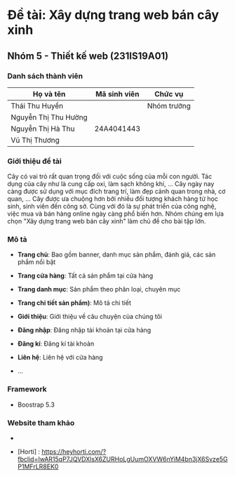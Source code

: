 # Đề tài: Xây dựng trang web bán cây xinh

## Nhóm 5 - Thiết kế web (231IS19A01)

###  Danh sách thành viên

| Họ và tên              | Mã sinh viên | Chức vụ        | 
| ---------------------- | ------------ | -------------- | 
| Thái Thu Huyền         |              | Nhóm trưởng    | 
| Nguyễn Thị Thu Hường   |              |                | 
| Nguyễn Thị Hà Thu      | 24A4041443   |                | 
| Vũ Thị Thương          |              |                | 

###  Giới thiệu đề tài
Cây có vai trò rất quan trọng đối với cuộc sống của mỗi con người. Tác dụng của cây như là cung cấp oxi, làm sạch không khí, ... Cây ngày nay càng được sử dụng với mục đích trang trí, làm đẹp cảnh quan trong nhà, cơ quan, ... Cây được ưa chuộng hơn bởi nhiều đối tượng khách hàng từ học sinh, sinh viên đến công sở. 
Cùng với đó là sự phát triển của công nghệ, việc mua và bán hàng online ngày càng phổ biến hơn. Nhóm chúng em lựa chọn "Xây dựng trang web bán cây xinh" làm chủ đề cho bài tập lớn. 

###  Mô tả

- **Trang chủ**: Bao gồm banner, danh mục sản phẩm, đánh giá, các sản phẩm nổi bật

- **Trang cửa hàng**: Tất cả sản phẩm tại cửa hàng

- **Trang danh mục**: Sản phẩm theo phân loại, chuyên mục
  
- **Trang chi tiết sản phẩm)**: Mô tả chi tiết

- **Giới thiệu**: Giới thiệu về câu chuyện của chúng tôi
  
- **Đăng nhập**: Đăng nhập tài khoản tại cửa hàng

- **Đăng kí**: Đăng kí tài khoản

- **Liên hệ**: Liên hệ với cửa hàng

- ...

###  Framework

- Boostrap 5.3

###  Website tham khảo

- [The Tree Center]: https://www.thetreecenter.com/
 
- [Horti] : https://heyhorti.com/?fbclid=IwAR15qP7JQVDXlsX6ZURHoLgUumOXVW6nYiM4bn3jX6Svze5GP1MFrLR8EK0
